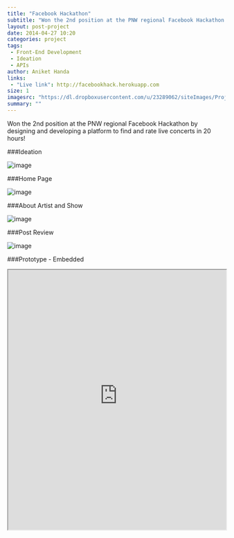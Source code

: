 ```yaml
---
title: "Facebook Hackathon"
subtitle: "Won the 2nd position at the PNW regional Facebook Hackathon by designing and developing a platform to find and rate live concerts in 20 hours!"
layout: post-project
date: 2014-04-27 10:20
categories: project
tags:
 - Front-End Development
 - Ideation
 - APIs 
author: Aniket Handa
links:
 - "Live link": http://facebookhack.herokuapp.com
size: 1
imagesrc: "https://dl.dropboxusercontent.com/u/23289062/siteImages/Projects/showlist/showlist.jpeg"
summary: ""
---
```


Won the 2nd position at the PNW regional Facebook Hackathon by designing and developing a platform to find and rate live concerts in 20 hours!

###Ideation

![image](https://dl.dropboxusercontent.com/u/23289062/siteImages/Projects/showlist/1.jpeg)

###Home Page

![image](https://dl.dropboxusercontent.com/u/23289062/siteImages/Projects/showlist/showlist.jpeg)

###About Artist and Show

![image](https://dl.dropboxusercontent.com/u/23289062/siteImages/Projects/showlist/item.jpeg)

###Post Review

![image](https://dl.dropboxusercontent.com/u/23289062/siteImages/Projects/showlist/edit.jpeg)

###Prototype - Embedded
<iframe src="http://facebookhack.herokuapp.com/" width="100%" height="600px">
  <p>Your browser does not support iframes.</p>
</iframe>

